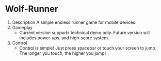 # Wolf-Runner

1. Description
    A simple endless runner game for mobile devices.
2. Gameplay
    - Current version supports technical demo only. Future version will includes power-ups, and high-score system.
3. Control
    - Control is simple! Just press spacebar or touch your screen to jump. The longer you touch, the higher you jump!
